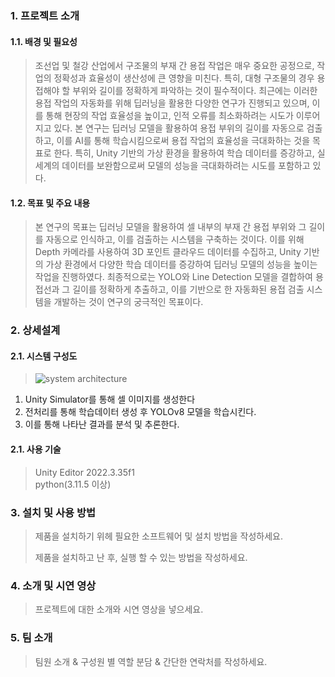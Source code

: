 ### 1. 프로젝트 소개
#### 1.1. 배경 및 필요성
> 조선업 및 철강 산업에서 구조물의 부재 간 용접 작업은 매우 중요한 공정으로, 작업의 정확성과 효율성이 생산성에 큰 영향을 미친다. 특히, 대형 구조물의 경우 용접해야 할 부위와 길이를 정확하게 파악하는 것이 필수적이다. 최근에는 이러한 용접 작업의 자동화를 위해 딥러닝을 활용한 다양한 연구가 진행되고 있으며, 이를 통해 현장의 작업 효율성을 높이고, 인적 오류를 최소화하려는 시도가 이루어지고 있다.
본 연구는 딥러닝 모델을 활용하여 용접 부위의 길이를 자동으로 검출하고, 이를 AI를 통해 학습시킴으로써 용접 작업의 효율성을 극대화하는 것을 목표로 한다. 특히, Unity 기반의 가상 환경을 활용하여 학습 데이터를 증강하고, 실세계의 데이터를 보완함으로써 모델의 성능을 극대화하려는 시도를 포함하고 있다.


#### 1.2. 목표 및 주요 내용
> 본 연구의 목표는 딥러닝 모델을 활용하여 셀 내부의 부재 간 용접 부위와 그 길이를 자동으로 인식하고, 이를 검출하는 시스템을 구축하는 것이다. 이를 위해 Depth 카메라를 사용하여 3D 포인트 클라우드 데이터를 수집하고, Unity 기반의 가상 환경에서 다양한 학습 데이터를 증강하여 딥러닝 모델의 성능을 높이는 작업을 진행하였다. 최종적으로는 YOLO와 Line Detection 모델을 결합하여 용접선과 그 길이를 정확하게 추출하고, 이를 기반으로 한 자동화된 용접 검출 시스템을 개발하는 것이 연구의 궁극적인 목표이다.


### 2. 상세설계
#### 2.1. 시스템 구성도
> ![system architecture](https://github.com/user-attachments/assets/82258912-e720-41da-a66f-3b5aa3425a04)
1. Unity Simulator를 통해 셀 이미지를 생성한다
2. 전처리를 통해 학습데이터 생성 후 YOLOv8 모델을 학습시킨다.
3. 이를 통해 나타난 결과를 분석 및 추론한다.

#### 2.1. 사용 기술
> Unity Editor 2022.3.35f1   
> python(3.11.5 이상)

### 3. 설치 및 사용 방법
> 제품을 설치하기 위헤 필요한 소프트웨어 및 설치 방법을 작성하세요.
>
> 제품을 설치하고 난 후, 실행 할 수 있는 방법을 작성하세요.

### 4. 소개 및 시연 영상
> 프로젝트에 대한 소개와 시연 영상을 넣으세요.

### 5. 팀 소개
> 팀원 소개 & 구성원 별 역할 분담 & 간단한 연락처를 작성하세요.
